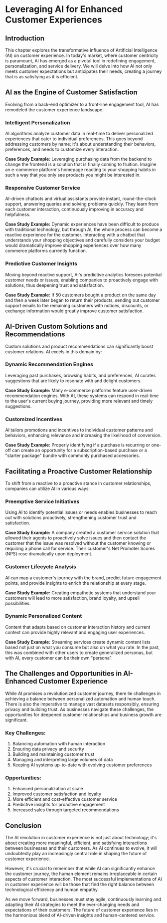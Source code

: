 # Leveraging AI for Enhanced Customer Experiences

## Introduction

This chapter explores the transformative influence of Artificial Intelligence (AI) on customer experience. In today's market, where customer centricity is paramount, AI has emerged as a pivotal tool in redefining engagement, personalization, and service delivery. We will delve into how AI not only meets customer expectations but anticipates their needs, creating a journey that is as satisfying as it is efficient.

## AI as the Engine of Customer Satisfaction

Evolving from a back-end optimizer to a front-line engagement tool, AI has remodeled the customer experience landscape:

### Intelligent Personalization

AI algorithms analyze customer data in real-time to deliver personalized experiences that cater to individual preferences. This goes beyond addressing customers by name; it's about understanding their behaviors, preferences, and needs to customize every interaction.

**Case Study Example:** Leveraging purchasing data from the backend to change the frontend is a solution that is finally coming to fruition. Imagine an e-commerce platform's homepage reacting to your shopping habits in such a way that you only see products you might be interested in.

### Responsive Customer Service

AI-driven chatbots and virtual assistants provide instant, round-the-clock support, answering queries and solving problems quickly. They learn from each customer interaction, continuously improving in accuracy and helpfulness.

**Case Study Example:** Dynamic experiences have been difficult to produce with traditional technology, but through AI, the whole process can become a reactive experience for the customer. Interacting with a chatbot that understands your shopping objectives and carefully considers your budget would dramatically improve shopping experiences over how many commerce platforms currently function.

### Predictive Customer Insights

Moving beyond reactive support, AI's predictive analytics foresees potential customer needs or issues, enabling companies to proactively engage with solutions, thus deepening trust and satisfaction.

**Case Study Example:** If 50 customers bought a product on the same day and then a week later began to return their products, sending out customer support emails to the remaining customers with notices, discounts, or exchange information would greatly improve customer satisfaction.

## AI-Driven Custom Solutions and Recommendations

Custom solutions and product recommendations can significantly boost customer relations. AI excels in this domain by:

### Dynamic Recommendation Engines

Leveraging past purchases, browsing habits, and preferences, AI curates suggestions that are likely to resonate with and delight customers.

**Case Study Example:** Many e-commerce platforms feature user-driven recommendation engines. With AI, these systems can respond in real-time to the user's current buying journey, providing more relevant and timely suggestions.

### Customized Incentives

AI tailors promotions and incentives to individual customer patterns and behaviors, enhancing relevance and increasing the likelihood of conversion.

**Case Study Example:** Properly identifying if a purchase is recurring or one-off can create an opportunity for a subscription-based purchase or a "starter package" bundle with commonly purchased accessories.

## Facilitating a Proactive Customer Relationship

To shift from a reactive to a proactive stance in customer relationships, companies can utilize AI in various ways:

### Preemptive Service Initiatives

Using AI to identify potential issues or needs enables businesses to reach out with solutions proactively, strengthening customer trust and satisfaction.

**Case Study Example:** A company created a customer service solution that allowed their agents to proactively solve issues and then contact the customer that the issue was resolved without the customer knowing or requiring a phone call for service. Their customer's Net Promoter Scores (NPS) rose dramatically upon deployment.

### Customer Lifecycle Analysis

AI can map a customer's journey with the brand, predict future engagement points, and provide insights to enrich the relationship at every stage.

**Case Study Example:** Creating empathetic systems that understand your customers will lead to more satisfaction, brand loyalty, and upsell possibilities.

### Dynamic Personalized Content

Content that adapts based on customer interaction history and current context can provide highly relevant and engaging user experiences.

**Case Study Example:** Streaming services create dynamic content lists based not just on what you consume but also on what you rate. In the past, this was combined with other users to create generalized personas, but with AI, every customer can be their own "persona".

## The Challenges and Opportunities in AI-Enhanced Customer Experience

While AI promises a revolutionized customer journey, there lie challenges in achieving a balance between personalized automation and human touch. There is also the imperative to manage vast datasets responsibly, ensuring privacy and building trust. As businesses navigate these challenges, the opportunities for deepened customer relationships and business growth are significant.

### Key Challenges:

1. Balancing automation with human interaction
2. Ensuring data privacy and security
3. Building and maintaining customer trust
4. Managing and interpreting large volumes of data
5. Keeping AI systems up-to-date with evolving customer preferences

### Opportunities:

1. Enhanced personalization at scale
2. Improved customer satisfaction and loyalty
3. More efficient and cost-effective customer service
4. Predictive insights for proactive engagement
5. Increased sales through targeted recommendations

## Conclusion

The AI revolution in customer experience is not just about technology; it's about creating more meaningful, efficient, and satisfying interactions between businesses and their customers. As AI continues to evolve, it will undoubtedly play an increasingly central role in shaping the future of customer experience.

However, it's crucial to remember that while AI can significantly enhance the customer journey, the human element remains irreplaceable in certain aspects of customer interaction. The most successful implementations of AI in customer experience will be those that find the right balance between technological efficiency and human empathy.

As we move forward, businesses must stay agile, continuously learning and adapting their AI strategies to meet the ever-changing needs and expectations of their customers. The future of customer experience lies in the harmonious blend of AI-driven insights and human-centered service.
